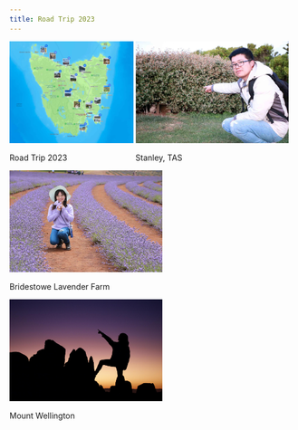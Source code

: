 ```yaml
---
title: Road Trip 2023
---
```



<div id="banner">
	<div class="inline-block" style="display:inline-block;"><a href="road_trip_2023_2.jpg"><img src="road_trip_2023_2.jpg" style="height: 180px;"></a><div><p>Road Trip 2023</p></div></div>
	<div class="inline-block" style="display:inline-block;"><a href="Stanley_2.jpg"><img src="Stanley_2.jpg" style="height: 180px;"></a><div><p>Stanley, TAS</p></div></div>
	<div class="inline-block" style="display:inline-block;"><a href="Bridestowe_Lavender_Farm.jpg"><img src="Bridestowe_Lavender_Farm.jpg" style="height: 180px;"></a><div><p>Bridestowe Lavender Farm</p></div></div>
	<div class="inline-block" style="display:inline-block;"><a href="Mount_Wellington_1.jpg"><img src="Mount_Wellington_1.jpg" style="height: 180px;"></a><div><p>Mount Wellington</p></div></div>
</div>


